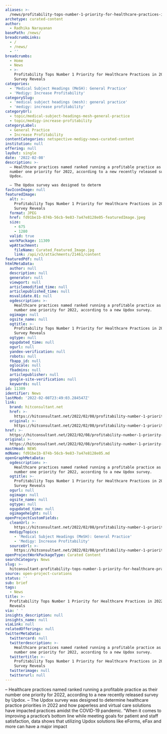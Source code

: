 ```yaml
---
aliases: >-
  /news/profitability-tops-number-1-priority-for-healthcare-practices-in-2022-survey-reveals
archetype: curated-content
author:
  - Radhika Narayanan
basePath: /news/
breadcrumbLinks:
  - /
  - /news/
  - ''
breadcrumbs:
  - Home
  - News
  - >-
    Profitability Tops Number 1 Priority for Healthcare Practices in 2022,
    Survey Reveals
categories:
  - 'Medical Subject Headings (MeSH): General Practice'
  - 'Medigy: Increase Profitability'
categorySlug:
  - 'medical subject headings (mesh): general practice'
  - 'medigy: increase profitability'
categoryUrl:
  - topic/medical-subject-headings-mesh-general-practice
  - topic/medigy-increase-profitability
categoryLabel:
  - General Practice
  - Increase Profitability
contentCategories: netspective-medigy-news-curated-content
institution: null
offering: null
layOut: single
date: '2022-02-08'
description: >-
  – Healthcare practices named ranked running a profitable practice as their
  number one priority for 2022, according to a new recently released survey by
  Updox.

  – The Updox survey was designed to determ
favIconImage: null
featuredImage:
  alt: >-
    Profitability Tops Number 1 Priority for Healthcare Practices in 2022,
    Survey Reveals
  format: JPEG
  href: fd91be1b-874b-56cb-9e83-7a47e8128e05-featuredImage.jpeg
  size:
    - 675
    - 1280
  valid: true
  workPackage: 11309
  wpAttachment:
    fileName: Curated_Featured_Image.jpg
    link: /api/v3/attachments/21461/content
featuredPdf: null
htmlMetaData:
  author: null
  description: null
  generator: null
  viewport: null
  articlemodified_time: null
  articlepublished_time: null
  msvalidate.01: null
  ogdescription: >-
    Healthcare practices named ranked running a profitable practice as their
    number one priority for 2022, according to a new Updox survey.
  ogimage: null
  ogsite_name: null
  ogtitle: >-
    Profitability Tops Number 1 Priority for Healthcare Practices in 2022,
    Survey Reveals
  ogtype: null
  ogupdated_time: null
  ogurl: null
  yandex-verification: null
  robots: null
  fbapp_id: null
  oglocale: null
  fbadmins: null
  articlepublisher: null
  google-site-verification: null
  keywords: null
id: 11309
identifier: News
lastMod: '2022-02-08T23:49:03.284547Z'
link:
  brand: hitconsultant.net
  href: >-
    https://hitconsultant.net/2022/02/08/profitability-number-1-priority-healthcare-practices/#.YgL_2urP1PY
  original: >-
    https://hitconsultant.net/2022/02/08/profitability-number-1-priority-healthcare-practices/#.YgL_2urP1PY
href: >-
  https://hitconsultant.net/2022/02/08/profitability-number-1-priority-healthcare-practices/#.YgL_2urP1PY
original: >-
  https://hitconsultant.net/2022/02/08/profitability-number-1-priority-healthcare-practices/#.YgL_2urP1PY
mastHead: NEWS
mdName: fd91be1b-874b-56cb-9e83-7a47e8128e05.md
openGraphMetaData:
  ogdescription: >-
    Healthcare practices named ranked running a profitable practice as their
    number one priority for 2022, according to a new Updox survey.
  ogtitle: >-
    Profitability Tops Number 1 Priority for Healthcare Practices in 2022,
    Survey Reveals
  ogurl: null
  ogimage: null
  ogsite_name: null
  ogtype: null
  ogupdated_time: null
  ogimageheight: null
openProjectCustomFields:
  cleanUrl: >-
    https://hitconsultant.net/2022/02/08/profitability-number-1-priority-healthcare-practices/#.YgL_2urP1PY
  medigyTopics:
    - 'Medical Subject Headings (MeSH): General Practice'
    - 'Medigy: Increase Profitability'
  sourceUrl: >-
    https://hitconsultant.net/2022/02/08/profitability-number-1-priority-healthcare-practices/#.YgL_2urP1PY
openProjectWorkPackageType: Curated Content
searchCategory: News
slug: >-
  hitconsultant-profitability-tops-number-1-priority-for-healthcare-practices-in-2022-survey-reveals
source: open-project-curations
status: ''
sub: brief
tags:
  - News
title: >-
  Profitability Tops Number 1 Priority for Healthcare Practices in 2022, Survey
  Reveals
via: ' '
insights_description: null
insights_name: null
viaLink: null
relatedOfferings: null
twitterMetaData:
  twittercard: null
  twitterdescription: >-
    Healthcare practices named ranked running a profitable practice as their
    number one priority for 2022, according to a new Updox survey.
  twittertitle: >-
    Profitability Tops Number 1 Priority for Healthcare Practices in 2022,
    Survey Reveals
  twitterimage: null
  twitterurl: null
---
```

<p>– Healthcare practices named ranked running a profitable practice as their number one priority for 2022, according to a new recently released survey by Updox.
– The Updox survey was designed to determine healthcare practice priorities in 2022 and how paperless and virtual care solutions have impacted practices amidst the COVID-19 pandemic.
“When it comes to improving a practice’s bottom line while meeting goals for patient and staff satisfaction, data shows that utilizing Updox solutions like eForms, eFax and more can have a major impact</p>